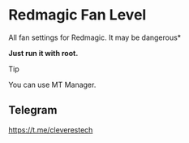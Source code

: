 # Redmagic Fan Level
All fan settings for Redmagic. It may be dangerous*

**Just run it with root.**

>[!TIP]
>You can use MT Manager.

## Telegram
https://t.me/cleverestech